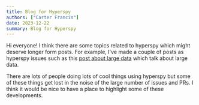 ```yaml
---
title: Blog for Hyperspy
authors: ["Carter Francis"]
date: 2023-12-22
summary: Blog for Hyperspy
---
```


Hi everyone! I think there are some topics related to hyperspy which might deserve longer form 
posts.  For example, I've made a couple of posts as hyperspy issues such as this 
[post about large data](https://github.com/hyperspy/hyperspy/issues/3107) which talk about large data.

There are lots of people doing lots of cool things using hyperspy but some of these things get lost in the
noise of the large number of issues and PRs.  I think it would be nice to have a place to highlight some of these
developments. 


